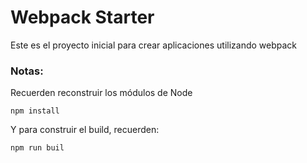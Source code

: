 # Webpack Starter

Este es el proyecto inicial para crear aplicaciones utilizando webpack

### Notas: 
Recuerden reconstruir los módulos de Node
```
npm install
```
Y para construir el build, recuerden:
```
npm run buil
```